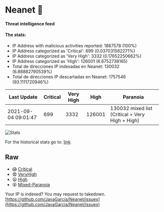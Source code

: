 # Neanet :hocho:
#### Threat intelligence feed
#### The stats:

- IP Address with malicious activities reported: 1887578 (100%)
- IP Address categorized as 'Critical':  699 (0.037031582271%)
- IP Address categorized as 'Very High':  3332 (0.17652250662%)
- IP Address categorized as 'High':  126001 (6.6752738165)
- Total de direcciones IP indexadas en Neanet:  130032 (6.88882790539%)
- Total de direcciones IP descartadas en Neanet:  1757546 (93.1111720946%)

| Last Update | Critical | Very High | High | Paranoia |
| --- | --- | --- | --- | --- |
| 2021-09-04 09:01:47 | 699 | 3332 | 126001 | 130032 mixed list (Critical + Very High + High)|

![Stats](https://docs.google.com/spreadsheets/d/e/2PACX-1vSnaNMIXVabIpDJjufMlzH7poXnshF3mgd8Is1g9ytUEzVsP5my4Trn8f-xkoLLQ38xpL3HtmUexLo6/pubchart?oid=501124687&format=image)

For the historical stats go to: [link](/stats.csv)
## Raw
- :scream: [Critical](https://raw.githubusercontent.com/JavaGarcia/Neanet/master/blacklists/neanet_critical.txt)
- :fearful: [VeryHigh](https://raw.githubusercontent.com/JavaGarcia/Neanet/master/blacklists/neanet_veryHigh.txtt)
- :frowning: [High](https://raw.githubusercontent.com/JavaGarcia/Neanet/master/blacklists/neanet_high.txt)
- :dizzy_face: [Mixed-Paranoia](https://raw.githubusercontent.com/JavaGarcia/Neanet/master/blacklists/neanet_all.txt)


Your IP is indexed? You may request to takedown. [https://github.com/JavaGarcia/Neanet/issues](https://github.com/JavaGarcia/Neanet/issues)














































































































































































































































































































































































































































































































































































































































































































































































































































































































































































































































































































































































































































































































































































































































































































































































































































































































































































































































































































































































































































































































































































































































































































































































































































































































































































































































































































































































































































































































































































































































































































































































































































































































































































































































































































































































































































































































































































































































































































































































































































































































































































































































































































































































































































































































































































































































































































































































































































































































































































































































































































































































































































































































































































































































































































































































































































































































































































































































































































































































































































































































































































































































































































































































































































































































































































































































































































































































































































































































































































































































































































































































































































































































































































































































































































































































































































































































































































































































































































































































































































































































































































































































































































































































































































































































































































































































































































